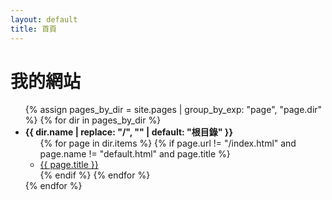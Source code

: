 ```yaml
---
layout: default
title: 首頁
---
```


# 我的網站

<ul>
{% assign pages_by_dir = site.pages | group_by_exp: "page", "page.dir" %}
{% for dir in pages_by_dir %}
  <li>
    <strong>{{ dir.name | replace: "/", "" | default: "根目錄" }}</strong>
    <ul>
      {% for page in dir.items %}
        {% if page.url != "/index.html" and page.name != "default.html" and page.title %}
          <li>
            <a href="{{ site.baseurl }}{{ page.url }}">{{ page.title }}</a>
          </li>
        {% endif %}
      {% endfor %}
    </ul>
  </li>
{% endfor %}
</ul>
